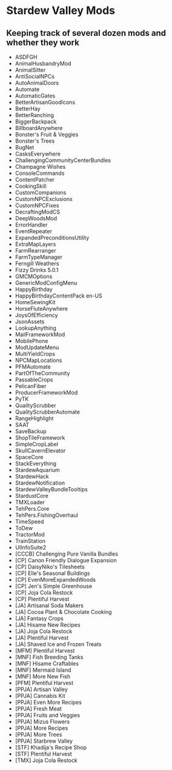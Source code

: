 # Stardew Valley Mods
## Keeping track of several dozen mods and whether they work

* ASDFGH
* AnimalHusbandryMod
* AnimalSitter
* AntiSocialNPCs
* AutoAnimalDoors
* Automate
* AutomaticGates
* BetterArtisanGoodIcons
* BetterHay
* BetterRanching
* BiggerBackpack
* BillboardAnywhere
* Bonster's Fruit & Veggies
* Bonster's Trees
* BugNet
* CasksEverywhere
* ChallengingCommunityCenterBundles
* Champagne Wishes
* ConsoleCommands
* ContentPatcher
* CookingSkill
* CustomCompanions
* CustomNPCExclusions
* CustomNPCFixes
* DecraftingModCS
* DeepWoodsMod
* ErrorHandler
* EventRepeater
* ExpandedPreconditionsUtility
* ExtraMapLayers
* FarmRearranger
* FarmTypeManager
* Ferngill Weathers
* Fizzy Drinks 5.0.1
* GMCMOptions
* GenericModConfigMenu
* HappyBirthday
* HappyBirthdayContentPack en-US
* HomeSewingKit
* HorseFluteAnywhere
* JoysOfEfficiency
* JsonAssets
* LookupAnything
* MailFrameworkMod
* MobilePhone
* ModUpdateMenu
* MultiYieldCrops
* NPCMapLocations
* PFMAutomate
* PartOfTheCommunity
* PassableCrops
* PelicanFiber
* ProducerFrameworkMod
* PyTK
* QualityScrubber
* QualityScrubberAutomate
* RangeHighlight
* SAAT
* SaveBackup
* ShopTileFramework
* SimpleCropLabel
* SkullCavernElevator
* SpaceCore
* StackEverything
* StardewAquarium
* StardewHack
* StardewNotification
* StardewValleyBundleTooltips
* StardustCore
* TMXLoader
* TehPers.Core
* TehPers.FishingOverhaul
* TimeSpeed
* ToDew
* TractorMod
* TrainStation
* UIInfoSuite2
* [CCCB] Challenging Pure Vanilla Bundles
* [CP] Canon Friendly Dialogue Expansion
* [CP] DaisyNiko's Tilesheets
* [CP] Elle's Seasonal Buildings
* [CP] EvenMoreExpandedWoods
* [CP] Jen's Simple Greenhouse
* [CP] Joja Cola Restock
* [CP] Plentiful Harvest
* [JA] Artisanal Soda Makers
* [JA] Cocoa Plant & Chocolate Cooking
* [JA] Fantasy Crops
* [JA] Hisame New Recipes
* [JA] Joja Cola Restock
* [JA] Plentiful Harvest
* [JA] Shaved Ice and Frozen Treats
* [MFM] Plentiful Harvest
* [MNF] Fish Breeding Tanks
* [MNF] Hisame Craftables
* [MNF] Mermaid Island
* [MNF] More New Fish
* [PFM] Plentiful Harvest
* [PPJA] Artisan Valley
* [PPJA] Cannabis Kit
* [PPJA] Even More Recipes
* [PPJA] Fresh Meat
* [PPJA] Fruits and Veggies
* [PPJA] Mizus Flowers
* [PPJA] More Recipes
* [PPJA] More Trees
* [PPJA] Starbrew Valley
* [STF] Khadija's Recipe Shop
* [STF] Plentiful Harvest
* [TMX] Joja Cola Restock
